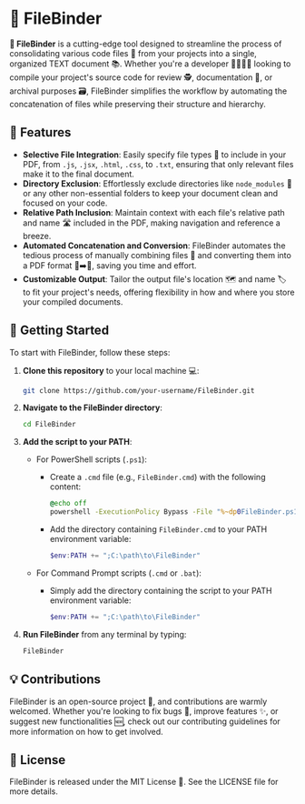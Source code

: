 # 📁 FileBinder

**🌟 FileBinder** is a cutting-edge tool designed to streamline the process of consolidating various code files 📄 from your projects into a single, organized TEXT document 📚. Whether you're a developer 👩‍💻👨‍💻 looking to compile your project's source code for review 🕵️, documentation 📖, or archival purposes 🗃️, FileBinder simplifies the workflow by automating the concatenation of files while preserving their structure and hierarchy.

## 🚀 Features
- **Selective File Integration**: Easily specify file types 📑 to include in your PDF, from `.js`, `.jsx`, `.html`, `.css`, to `.txt`, ensuring that only relevant files make it to the final document.
- **Directory Exclusion**: Effortlessly exclude directories like `node_modules` 🚫 or any other non-essential folders to keep your document clean and focused on your code.
- **Relative Path Inclusion**: Maintain context with each file's relative path and name 🛣️ included in the PDF, making navigation and reference a breeze.
- **Automated Concatenation and Conversion**: FileBinder automates the tedious process of manually combining files 🔄 and converting them into a PDF format 📄➡️📁, saving you time and effort.
- **Customizable Output**: Tailor the output file's location 🗺️ and name 🏷️ to fit your project's needs, offering flexibility in how and where you store your compiled documents.

## 🌱 Getting Started
To start with FileBinder, follow these steps:

1. **Clone this repository** to your local machine 💻:

   ```bash
   git clone https://github.com/your-username/FileBinder.git
   ```

2. **Navigate to the FileBinder directory**:

   ```bash
   cd FileBinder
   ```

3. **Add the script to your PATH**:

   - For PowerShell scripts (`.ps1`):
     - Create a `.cmd` file (e.g., `FileBinder.cmd`) with the following content:

       ```cmd
       @echo off
       powershell -ExecutionPolicy Bypass -File "%~dp0FileBinder.ps1" %*
       ```

     - Add the directory containing `FileBinder.cmd` to your PATH environment variable:

       ```powershell
       $env:PATH += ";C:\path\to\FileBinder"
       ```

   - For Command Prompt scripts (`.cmd` or `.bat`):
     - Simply add the directory containing the script to your PATH environment variable:

       ```powershell
       $env:PATH += ";C:\path\to\FileBinder"
       ```

4. **Run FileBinder** from any terminal by typing:

   ```bash
   FileBinder
   ```

## 💡 Contributions
FileBinder is an open-source project 💖, and contributions are warmly welcomed. Whether you're looking to fix bugs 🐛, improve features ✨, or suggest new functionalities 🆕, check out our contributing guidelines for more information on how to get involved.

## 📜 License
FileBinder is released under the MIT License 📄. See the LICENSE file for more details.
